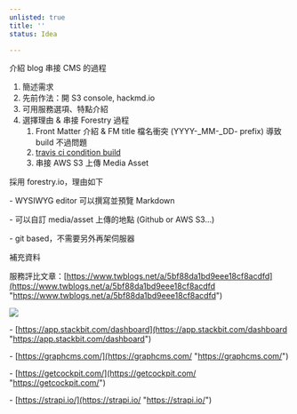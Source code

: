 ```yaml
---
unlisted: true
title: ''
status: Idea

---
```

介紹 blog 串接 CMS 的過程

1. 簡述需求
2. 先前作法：開 S3 console, hackmd.io
3. 可用服務選項、特點介紹
4. 選擇理由 & 串接 Forestry 過程
   1. Front Matter 介紹 & FM title 檔名衝突 (YYYY-_MM-_DD- prefix) 導致 build 不過問題
   2. [travis ci condition build](https://docs.travis-ci.com/user/conditional-builds-stages-jobs/#testing-conditions)
   3. 串接 AWS S3 上傳 Media Asset

採用 forestry.io，理由如下

\- WYSIWYG editor 可以撰寫並預覽 Markdown

\- 可以自訂 media/asset 上傳的地點 (Github or AWS S3...)

\- git based，不需要另外再架伺服器

補充資料

服務評比文章：[https://www.twblogs.net/a/5bf88da1bd9eee18cf8acdfd](https://www.twblogs.net/a/5bf88da1bd9eee18cf8acdfd "https://www.twblogs.net/a/5bf88da1bd9eee18cf8acdfd")

![](https://user-images.githubusercontent.com/8896191/78230154-89794800-7503-11ea-9a34-3dcf13f2c0b8.png)

\- [https://app.stackbit.com/dashboard](https://app.stackbit.com/dashboard "https://app.stackbit.com/dashboard")

\- [https://graphcms.com/](https://graphcms.com/ "https://graphcms.com/")

\- [https://getcockpit.com/](https://getcockpit.com/ "https://getcockpit.com/")

\- [https://strapi.io/](https://strapi.io/ "https://strapi.io/")